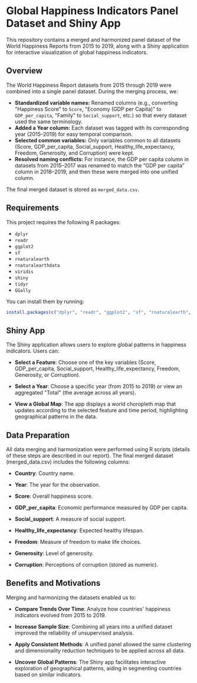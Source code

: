 # Global Happiness Indicators Panel Dataset and Shiny App

This repository contains a merged and harmonized panel dataset of the World Happiness Reports from 2015 to 2019, along with a Shiny application for interactive visualization of global happiness indicators.

## Overview

The World Happiness Report datasets from 2015 through 2019 were combined into a single panel dataset. During the merging process, we:
- **Standardized variable names:** Renamed columns (e.g., converting "Happiness Score" to `Score`, "Economy (GDP per Capita)" to `GDP_per_capita`, "Family" to `Social_support`, etc.) so that every dataset used the same terminology.
- **Added a Year column:** Each dataset was tagged with its corresponding year (2015–2019) for easy temporal comparison.
- **Selected common variables:** Only variables common to all datasets (Score, GDP_per_capita, Social_support, Healthy_life_expectancy, Freedom, Generosity, and Corruption) were kept.
- **Resolved naming conflicts:** For instance, the GDP per capita column in datasets from 2015–2017 was renamed to match the “GDP per capita” column in 2018–2019, and then these were merged into one unified column.

The final merged dataset is stored as `merged_data.csv`.

## Requirements

This project requires the following R packages:
- `dplyr`
- `readr`
- `ggplot2`
- `sf`
- `rnaturalearth`
- `rnaturalearthdata`
- `viridis`
- `shiny`
- `tidyr`
- `GGally`

You can install them by running:

```r
install.packages(c("dplyr", "readr", "ggplot2", "sf", "rnaturalearth", "rnaturalearthdata", "viridis", "shiny", "tidyr", "GGally"))
```

## Shiny App

The Shiny application allows users to explore global patterns in happiness indicators. Users can:

- **Select a Feature**: Choose one of the key variables (Score, GDP_per_capita, Social_support, Healthy_life_expectancy, Freedom, Generosity, or Corruption). 

- **Select a Year**: Choose a specific year (from 2015 to 2019) or view an aggregated "Total" (the average across all years). 

- **View a Global Map**: The app displays a world choropleth map that updates according to the selected feature and time period, highlighting geographical patterns in the data. 

## Data Preparation

All data merging and harmonization were performed using R scripts (details of these steps are described in our report). The final merged dataset (merged_data.csv) includes the following columns:

 
- **Country**: Country name. 

 
- **Year**: The year for the observation. 

 
- **Score**: Overall happiness score. 

 
- **GDP_per_capita**: Economic performance measured by GDP per capita. 

 
- **Social_support**: A measure of social support. 


- **Healthy_life_expectancy**: Expected healthy lifespan. 


- **Freedom**: Measure of freedom to make life choices. 


- **Generosity**: Level of generosity. 


- **Corruption**: Perceptions of corruption (stored as numeric). 

## Benefits and Motivations

Merging and harmonizing the datasets enabled us to:

- **Compare Trends Over Time**: Analyze how countries' happiness indicators evolved from 2015 to 2019. 

- **Increase Sample Size**: Combining all years into a unified dataset improved the reliability of unsupervised analysis. 

- **Apply Consistent Methods**: A unified panel allowed the same clustering and dimensionality reduction techniques to be applied across all data. 

- **Uncover Global Patterns**: The Shiny app facilitates interactive exploration of geographical patterns, aiding in segmenting countries based on similar indicators. 
